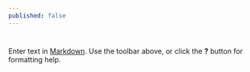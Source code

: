 ```yaml
---
published: false
---
```

# 

Enter text in [Markdown](http://daringfireball.net/projects/markdown/). Use the toolbar above, or click the **?** button for formatting help.
